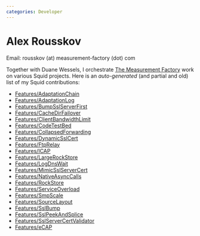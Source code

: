 ```yaml
---
categories: Developer
---
```

# Alex Rousskov

Email: rousskov (at) measurement-factory (dot) com

Together with Duane Wessels,
I orchestrate [The Measurement Factory](http://www.measurement-factory.com/)
work on various Squid projects.
Here is an *auto-generated* (and partial and old) list of my Squid contributions:

- [Features/AdaptationChain](/Features/AdaptationChain)
- [Features/AdaptationLog](/Features/AdaptationLog)
- [Features/BumpSslServerFirst](/Features/BumpSslServerFirst)
- [Features/CacheDirFailover](/Features/CacheDirFailover)
- [Features/ClientBandwidthLimit](/Features/ClientBandwidthLimit)
- [Features/CodeTestBed](/Features/CodeTestBed)
- [Features/CollapsedForwarding](/Features/CollapsedForwarding)
- [Features/DynamicSslCert](/Features/DynamicSslCert)
- [Features/FtpRelay](/Features/FtpRelay)
- [Features/ICAP](/Features/ICAP)
- [Features/LargeRockStore](/Features/LargeRockStore)
- [Features/LogDnsWait](/Features/LogDnsWait)
- [Features/MimicSslServerCert](/Features/MimicSslServerCert)
- [Features/NativeAsyncCalls](/Features/NativeAsyncCalls)
- [Features/RockStore](/Features/RockStore)
- [Features/ServiceOverload](/Features/ServiceOverload)
- [Features/SmpScale](/Features/SmpScale)
- [Features/SourceLayout](/Features/SourceLayout)
- [Features/SslBump](/Features/SslBump)
- [Features/SslPeekAndSplice](/Features/SslPeekAndSplice)
- [Features/SslServerCertValidator](/Features/SslServerCertValidator)
- [Features/eCAP](/Features/eCAP)

